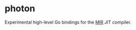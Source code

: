 # photon

Experimental high-level Go bindings for the [MIR](https://github.com/vnmakarov/mir) JIT compiler.
